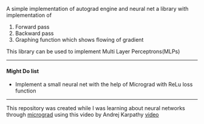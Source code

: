 A simple implementation of autograd engine and neural net a library with implementation of 
1. Forward pass
2. Backward pass
3. Graphing function which shows flowing of gradient

This library can be used to implement Multi Layer Perceptrons(MLPs)

---

#### Might Do list

- Implement a small neural net with the help of Micrograd with ReLu loss function 

---

This repository was created while I was learning about neural networks through [micrograd](https://github.com/karpathy/micrograd/) using this video by Andrej Karpathy [video](https://www.youtube.com/watch?v=VMj-3S1tku0)